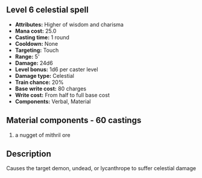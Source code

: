 ## Level 6 celestial spell

- **Attributes:** Higher of wisdom and charisma
- **Mana cost:** 25.0
- **Casting time:** 1 round
- **Cooldown:** None
- **Targeting:** Touch
- **Range:** 5'
- **Damage:** 24d6
- **Level bonus:** 1d6 per caster level
- **Damage type:** Celestial
- **Train chance:** 20%
- **Base write cost:** 80 charges
- **Write cost:** From half to full base cost
- **Components:** Verbal, Material

## Material components - 60 castings

1. a nugget of mithril ore

## Description

Causes the target demon, undead, or lycanthrope to suffer celestial damage
